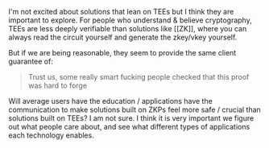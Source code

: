 I'm not excited about solutions that lean on TEEs but I think they are important to explore. For people who understand & believe cryptography, TEEs are less deeply verifiable than solutions like [[ZK]], where you can always read the circuit yourself and generate the zkey/vkey yourself.

But if we are being reasonable, they seem to provide the same client guarantee of:
> Trust us, some really smart fucking people checked that this proof was hard to forge

Will average users have the education / applications have the communication to make solutions built on ZKPs feel more safe / crucial than solutions built on TEEs? I am not sure. I think it is very important we figure out what people care about, and see what different types of applications each technology enables.



